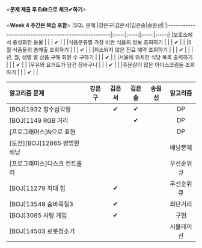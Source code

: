 ⭐**문제 제출 후 Edit으로 체크✔하기**⭐<br/><br/>
⭐**Week 4 주간은 복습 포함**⭐
|SQL 문제                                               |강은구|김은서|김은솔|송원선|
|:------------------------------------------------------|:----:|:----:|:----:|:----:|
|보호소에서 중성화한 동물                                |      |      |   ✔   |      | 
|식품분류별 가장 비싼 식품의 정보 조회하기               |      |       |     ✔  |      | 
|5월 식품들의 총매출 조회하기                            |      |      |    ✔  |      | 
|취소되지 않은 진료 예약 조회하기                        |      |      |    ✔   |      | 
|년, 월, 성별 별 상품 구매 회원 수 구하기                |      |      |    ✔   |      | 
|서울에 위치한 식당 목록 출력하기                        |      |      |    ✔   |      | 
|우유와 요거트가 담긴 장바구니                           |      |      |    ✔   |      | 
|주문량이 많은 아이스크림들 조회하기                     |      |      |     ✔  |      | 

|알고리즘 문제                 |강은구|김은서|김은솔|송원선|알고리즘|
|:------------------------------|:----:|:----:|:----:|:----:|:------:|
|[BOJ]1932 정수삼각형           |      |   ✔  |    ✔ |      |DP       |
|[BOJ]1149 RGB 거리             |      |      |    ✔ |      |DP       |
|[프로그래머스]N으로 표현       |      |      |      |      |DP        |
|[도전][BOJ]12865 평범한 배낭   |      |      |      |      |배낭문제  |
|[프로그래머스]디스크 컨트롤러  |      |      |      |      |우선순위큐|
|[BOJ]11279 최대 힙            |      |  ✔  |      |      |우선순위큐|
|[BOJ]13549 숨바꼭질3          |      |  ✔  |      |      |최단거리  |
|[BOJ]3085 사탕 게임           |      |  ✔  |      |      |구현      |
|[BOJ]14503 로봇청소기         |      |      |      |      |시뮬레이션|
